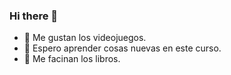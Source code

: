 ### Hi there 👋

- 🔭 Me gustan los videojuegos.
- 🌱 Espero aprender cosas nuevas en este curso.
- 👯 Me facinan los libros.
